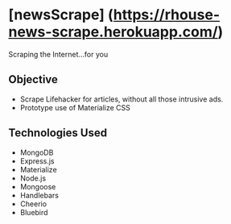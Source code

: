 # [newsScrape] (https://rhouse-news-scrape.herokuapp.com/)
Scraping the Internet...for you

## Objective

- Scrape Lifehacker for articles, without all those intrusive ads.
- Prototype use of Materialize CSS

## Technologies Used

* MongoDB
* Express.js
* Materialize
* Node.js
* Mongoose
* Handlebars
* Cheerio
* Bluebird
